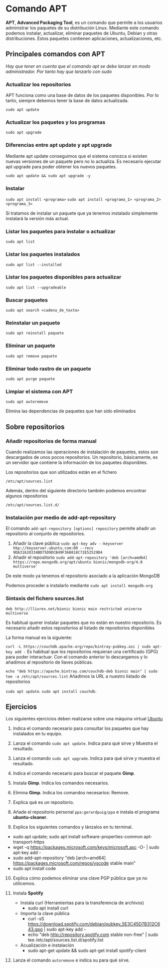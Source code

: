 
# Comando APT
 
**APT**, **Advanced Packaging Tool**, es un comando que permite a los usuarios administrar los paquetes de su distribución Linux. Mediante este comando podemos instalar, actualizar, eliminar paquetes de Ubuntu, Debian y otras distribuciones. Estos paquetes contienen aplicaciones, actualizaciones, etc. 

 
## Principales comandos con APT

  

*Hay que tener en cuenta que el comando apt se debe lanzar en modo administrador. Por tanto hay que lanzarlo con sudo*



### Actualizar los repositorios



APT funciona como una base de datos de los paquetes disponibles. Por lo tanto, siempre debemos tener la base de datos actualizada.  



`sudo apt update`  



### Actualizar los paquetes y los programas

  

`sudo apt upgrade`



### Diferencias entre apt update y apt upgrade


Mediante apt update conseguimos que el sistema conozca si existen nuevas versiones de un paquete pero no lo actualiza. 
Es necesario ejecutar apt upgrade para poder obtener los nuevos paquetes. 



`sudo apt update && sudo apt upgrade -y`



### Instalar

  

`sudo apt install <programa>`
`sudo apt install <programa_1> <programa_2> <programa_3>`



Si tratamos de instalar un paquete que ya tenemos instalado simplemente instalará la versión más actual.

  

### Listar los paquetes para instalar o actualizar

  

`sudo apt list`

  

### Listar los paquetes instalados

  

`sudo apt list --installed`

  

### Listar los paquetes disponibles para actualizar

  

`sudo apt list --upgradeable`

  

### Buscar paquetes

  

`sudo apt search <cadena_de_texto>`

  

### Reinstalar un paquete

  

`sudo apt reinstall paquete`

  

### Eliminar un paquete

  

`sudo apt remove paquete`

  

### Eliminar todo rastro de un paquete

  

`sudo apt purge paquete`

  

### Limpiar el sistema con APT

  

`sudo apt autoremove`  

Elimina las dependencias de paquetes que han sido eliminados


## Sobre repositorios
### Añadir repositorios de forma manual


Cuando realizamos las operaciones de instalación de paquetes, estos son descargados de unos pocos repositorios. 
Un repositorio, básicamente, es un servidor que contiene la información de los paquetes disponibles. 

Los repositorios que son utilizados están en el fichero

`/etc/apt/sources.list`

Además, dentro del siguiente directorio también podemos encontrar algunos repositorios

`/etc/apt/sources.list.d/`

### Instalación por medio de add-apt-repository

El comando `add-apt-repository [options] repository` permite añadir un repositorio al conjunto de repositorios.

1. Añadir la clave pública `sudo apt-key adv --keyserver hkp://keyserver.ubuntu.com:80 --recv 9DA31620334BD75D9DCB49F368818C72E52529D4`
2. Añadir el repositorio `sudo add-apt-repository 'deb [arch=amd64] https://repo.mongodb.org/apt/ubuntu bionic/mongodb-org/4.0 multiverse'`

De este modo ya tenemos el repositorio asociado a la aplicación MongoDB

Podemos proceder a instalarlo mediante `sudo apt install mongodb-org`


### Sintaxis del fichero sources.list

`deb http://lliurex.net/bionic bionic main restricted universe multiverse`

Es habitual querer instalar paquetes que no están en nuestro repositorio.
Es necesario añadir estos repositorios al listado de repositorios disponibles

La forma manual es la siguiente:

`curl -L https://couchdb.apache.org/repo/bintray-pubkey.asc | sudo apt-key add -`
Es habitual que los repositorios requieran una certificado (GPG) para poder interactuar. Con el comando anterior lo descargamos y lo añadimos al repositorio de llaves públicas. 

`echo "deb https://apache.bintray.com/couchdb-deb bionic main" | sudo tee -a /etc/apt/sources.list`
Añadimos la URL a nuestro listado de repositorios

`sudo apt update`.
`sudo apt install couchdb`.

## Ejercicios

Los siguientes ejercicios deben realizarse sobre una máquina virtual [Ubuntu](https://ubuntu.com/download/desktop/thank-you?version=22.04&architecture=amd64)

1. Indica el comando necesario para consultar los paquetes que hay instalados en tu equipo.

2. Lanza el comando `sudo apt update`. Indica para qué sirve y Muestra el resultado.

3. Lanza el comando `sudo apt upgrade`. Indica para qué sirve y muestra el resultado.

4. Indica el comando necesario para buscar el paquete **Gimp**.

5. Instala **Gimp**. Indica los comandos necesarios.

6. Elimina **Gimp**. Indica los comandos necesarios: Remove.

7. Explica qué es un repositorio.

8. Añade el repositorio personal `ppa:gerardpuig/ppa` e instala el programa **ubuntu-cleaner**.

9. Explica los siguientes comandos y lánzalos en tu terminal.

- sudo apt update; sudo apt install software-properties-common apt-transport-https
- wget -q https://packages.microsoft.com/keys/microsoft.asc -O- | sudo apt-key add -
- sudo add-apt-repository "deb [arch=amd64] https://packages.microsoft.com/repos/vscode stable main"
- sudo apt install code

10. Explica cómo podemos eliminar una clave PGP pública que ya no utilicemos.

11. Instala **Spotify**

    -   Instala curl (Herramientas para la transferencia de archivos)
        - sudo apt install curl
    -   Importa la clave pública
        - curl -sS https://download.spotify.com/debian/pubkey_5E3C45D7B312C643.gpg | sudo apt-key add - 
        - echo "deb http://repository.spotify.com stable non-free" | sudo tee /etc/apt/sources.list.d/spotify.list
    -   Acualización e instalación
        - sudo apt-get update && sudo apt-get install spotify-client    

12. Lanza el comando `autoremove` e indica su para qué sirve. 
